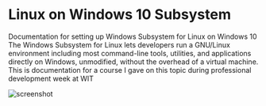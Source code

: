 # Linux on Windows 10 Subsystem
Documentation for setting up Windows Subsystem for Linux on Windows 10 
The Windows Subsystem for Linux lets developers run a GNU/Linux environment including most command-line tools, utilities, and applications  directly on Windows, unmodified, without the overhead of a virtual machine.
This is documentation for a course I gave on this topic during professional development week at WIT

![screenshot](https://www.windowscentral.com/sites/wpcentral.com/files/styles/xlarge/public/field/image/2019/12/install-wsl-windows-10_.jpg?itok=Coix48NC)
